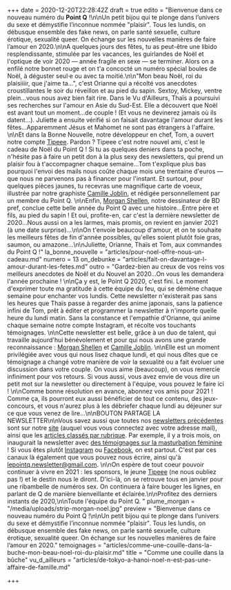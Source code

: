 +++
date = 2020-12-20T22:28:42Z
draft = true
edito = "Bienvenue dans ce nouveau numéro du **Point Q** !\n\nUn petit bijou qui te plonge dans l’univers du sexe et démystifie l’inconnue nommée \"plaisir\". Tous les lundis, on débusque ensemble des fake news, on parle santé sexuelle, culture érotique, sexualité queer. On échange sur les nouvelles manières de faire l’amour en 2020.\n\nA quelques jours des fêtes, tu as peut-être une libido resplendissante, stimulée par les vacances, les guirlandes de Noël et l'optique de voir 2020 — année fragile en sexe — se terminer. Alors on a enfilé notre bonnet rouge et on t'a concocté un numéro spécial boules de Noël, à déguster seul·e ou avec ta moitié.\n\n\"Mon beau Noël, roi du plaisiiiir, que j'aime ta...\", c'est Orianne qui a récolté vos anecdotes croustillantes le soir du réveillon et au pied du sapin. Sextoy, Mickey, ventre plein...vous nous avez bien fait rire. Dans le Vu d'Ailleurs, Thaïs a poursuivi ses recherches sur l'amour en Asie du Sud-Est. Elle a découvert que Noël est avant tout un moment...de couple ! (Et vous ne devinerez jamais où ils datent...). Juliette a ensuite vérifié si on faisait davantage l'amour durant les fêtes...Apparemment Jésus et Mahomet ne sont pas étrangers à l'affaire. \n\nEt dans la Bonne Nouvelle, notre développeur en chef, Tom, a ouvert notre compte [Tipeee](https://fr.tipeee.com/le-point-q?fbclid=IwAR1V29fNBdCfTbnQbRIFAJoTIIDbm5WUEZZTtZG7Ey45go3SM27ChvEEOsI). Pardon ? Tipeee c'est notre nouvel ami, c'est le cadeau de Noël du Point Q ! Si tu as quelques deniers dans ta poche, n'hésite pas à faire un petit don à la plus sexy des newsletters, qui prend un plaisir fou à t'accompagner chaque semaine...Tom t'explique plus bas pourquoi l'envoi des mails nous coûte chaque mois une trentaine d'euros — que nous ne parvenons pas à financer pour l'instant. Et surtout, pour quelques pièces jaunes, tu recevras une magnifique carte de voeux, illustrée par notre graphiste [Camille Joblin](https://www.instagram.com/camillejoblin/), et rédigée personnellement par un membre du Point Q. \n\nEnfin, [Morgan Shellen](https://www.instagram.com/morgan.comicstrip/), notre dessinateur de BD pref, conclue cette belle année du Point Q avec une histoire...Entre père et fils, au pied du sapin ! Et oui, profite-en, car c'est la dernière newsletter de 2020...Nous aussi on a les larmes, mais promis, on revient en janvier 2021 (à une date surprise)...\n\nOn t'envoie beaucoup d'amour, et on te souhaite les meilleurs fêtes de fin d'année possibles, qu'elles soient plutôt foie gras, saumon, ou amazone...\n\nJuliette, Orianne, Thaïs et Tom, aux commandes du Point Q !"
la_bonne_nouvelle = "articles/pour-noel-offre-nous-un-cadeau.md"
numero = 13
on_debunke = "articles/fait-on-davantage-l-amour-durant-les-fetes.md"
outro = "Gardez-bien au creux de vos reins vos meilleurs anecdotes de Noël et du Nouvel an 2020...On vous les demandera l'année prochaine ! \n\nÇa y est, le Point Q 2020, c'est fini. Le moment d'exprimer toute ma gratitude à cette équipe du feu, qui se démène chaque semaine pour enchanter vos lundis. Cette newsletter n'existerait pas sans les heures que Thaïs passe à regarder des anime japonais, sans la patience infini de Tom, prêt à éditer et programmer la newsletter à n'importe quelle heure du lundi matin. Sans la constance et l'empathie d'Orianne, qui anime chaque semaine notre compte Instagram, et récolte vos touchants témoignages. \n\nCette newsletter est belle, grâce à un duo de talent, qui travaille aujourd'hui bénévolement et pour qui nous avons une grande reconnaissance : [Morgan Shellen](https://www.instagram.com/morgan.comicstrip/) et [Camille Joblin](https://www.instagram.com/camillejoblin/). \n\nElle est un moment privilégiée avec vous qui nous lisez chaque lundi, et qui nous dîtes que ce témoignage a changé votre manière de voir la sexualité ou a fait évoluer une discussion dans votre couple. On vous aime (beaucoup), on vous remercie infiniment pour vos retours. Si vous aussi, vous avez envie de vous dire un petit mot sur la newsletter ou directement à l'équipe, vous pouvez le faire ici ! \n\nComme bonne résolution en avance, abonnez vos amis pour 2021 ! Comme ça, ils pourront eux aussi bénéficier de tout ce contenu, des jeux-concours, et vous n'aurez plus à les débriefer chaque lundi au déjeuner sur ce que vous venez de lire...\n\nBOUTON PARTAGE LA NEWSLETTER\n\nVous savez aussi que toutes nos [newsletters précédentes](https://lepointq.com/newsletters/) sont sur notre [site](https://lepointq.com) (auquel vous vous connectez avec votre adresse mail), ainsi que les [articles classés par rubrique](https://lepointq.com/articles/). Par exemple, il y a trois mois, on inaugurait la newsletter avec [des témoignages sur la masturbation féminine](https://lepointq.com/articles/la-masturbation-feminine-4-questions-a-ines-perrine-et-pauline/) ! Si vous êtes plutôt [Instagram](https://www.instagram.com/lepoint.q/) ou [Facebook](https://www.facebook.com/lepointq.news), on est partout. C'est par ces canaux là également que vous pouvez nous écrire, ainsi qu'à lepointq.newsletter@gmail.com. \n\nOn espère de tout coeur pouvoir continuer à vivre en 2021 : les sponsors, le jeune [Tipeee](https://fr.tipeee.com/le-point-q?fbclid=IwAR1V29fNBdCfTbnQbRIFAJoTIIDbm5WUEZZTtZG7Ey45go3SM27ChvEEOsI) (ne nous oubliez pas !) et le destin nous le diront. D'ici-là, on se retrouve tous en janvier pour une ribambelle de numéros sex. On continuera à faire bouger les lignes, en parlant de Q de manière bienveillante et éclairée.\n\nProfitez des derniers instants de 2020,\n\nToute l'équipe du Point Q. "
plume_morgan = "/media/uploads/strip-morgan-noel.jpg"
preview = "Bienvenue dans ce nouveau numéro du Point Q !\n\nUn petit bijou qui te plonge dans l’univers du sexe et démystifie l’inconnue nommée \"plaisir\". Tous les lundis, on débusque ensemble des fake news, on parle santé sexuelle, culture érotique, sexualité queer. On échange sur les nouvelles manières de faire l’amour en 2020."
temoignages = "articles/comme-une-couille-dans-la-buche-mon-beau-noel-roi-du-plaisir.md"
title = "Comme une couille dans la bûche"
vu_d_ailleurs = "articles/de-tokyo-a-hanoi-noel-n-est-pas-une-affaire-de-famille.md"

+++
